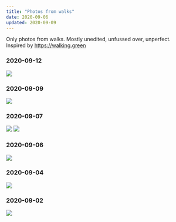 ```yaml
---
title: "Photos from walks"
date: 2020-09-06
updated: 2020-09-09
---
```

Only photos from walks. Mostly unedited, unfussed over, unperfect.
Inspired by https://walking.green

### 2020-09-12
![](20200912.jpg)

### 2020-09-09
![](20200909.jpg)

### 2020-09-07
![](20200907.jpg)
![](20200907_1.jpg)

### 2020-09-06
![](20200906.jpg)

### 2020-09-04
![](20200904.jpg)

### 2020-09-02
![](20200902.jpg)
